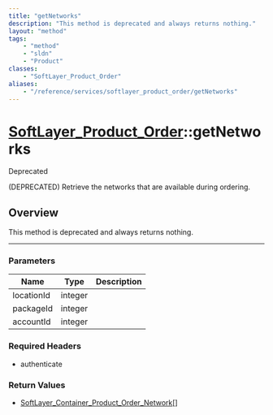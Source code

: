 ```yaml
---
title: "getNetworks"
description: "This method is deprecated and always returns nothing."
layout: "method"
tags:
    - "method"
    - "sldn"
    - "Product"
classes:
    - "SoftLayer_Product_Order"
aliases:
    - "/reference/services/softlayer_product_order/getNetworks"
---
```

# [SoftLayer_Product_Order](/reference/services/SoftLayer_Product_Order)::getNetworks

<div class="deprecated"><span class="deprecation-label">Deprecated </span></div>

(DEPRECATED) Retrieve the networks that are available during ordering.


## Overview 
This method is deprecated and always returns nothing. 

-----

### Parameters 
|Name | Type | Description |
| --- | --- | --- |
|locationId| integer| |
|packageId| integer| |
|accountId| integer| |


### Required Headers
* authenticate


### Return Values
* <a href='/reference/datatypes/SoftLayer_Container_Product_Order_Network'>SoftLayer_Container_Product_Order_Network[] </a>




